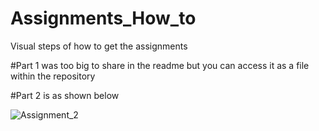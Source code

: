 # Assignments_How_to
Visual steps of how to get the assignments

#Part 1 was too big to share in the readme but you can access it as a file within the repository

#Part 2 is as shown below

![Assignment_2](https://user-images.githubusercontent.com/91478331/155378077-4c705cc2-56c7-4010-8e2a-e83d4a4eb044.gif)
